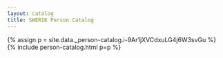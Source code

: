 ```yaml
---
layout: catalog
title: SWERIK Person Catalog
---
```

{% assign p = site.data._person-catalog.i-9Ar1jXVCdxuLG4j6W3svGu %}
{% include person-catalog.html p=p %}

